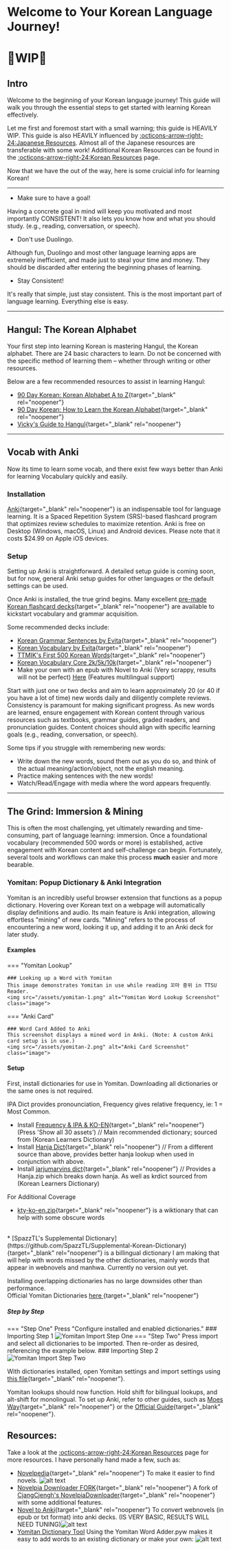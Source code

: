 # Welcome to Your Korean Language Journey!

#  :construction:WIP:construction:
## Intro
Welcome to the beginning of your Korean language journey! This guide will walk you through the essential steps to get started with learning Korean effectively.


Let me first and foremost start with a small warning; this guide is HEAVILY WIP. This guide is also HEAVILY influenced by [:octicons-arrow-right-24:Japanese Resources](japanese.md). Almost all of the Japanese resources are transferable with some work! Additional Korean Resources can be found in the [:octicons-arrow-right-24:Korean Resources](koreanresources.md) page.

Now that we have the out of the way, here is some cruicial info for learning Korean! 

---

* Make sure to have a goal!

Having a concrete goal in mind will keep you motivated and most importantly CONSISTENT! It also lets you know how and what you should study. (e.g., reading, conversation, or speech).

* Don't use Duolingo.

Although fun, Duolingo and most other language learning apps are extremely inefficient, and made just to steal your time and money. They should be discarded after entering the beginning phases of learning.

* Stay Consistent!

It's really that simple, just stay consistent. This is the most important part of language learning. Everything else is easy.

---

## Hangul: The Korean Alphabet

Your first step into learning Korean is mastering Hangul, the Korean alphabet. There are 24 basic characters to learn. Do not be concerned with the specific method of learning them – whether through writing or other resources.

Below are a few recommended resources to assist in learning Hangul:

* [90 Day Korean: Korean Alphabet A to Z](https://www.90daykorean.com/korean-alphabet-a-to-z/){target="_blank" rel="noopener"}
* [90 Day Korean: How to Learn the Korean Alphabet](https://www.90daykorean.com/how-to-learn-the-korean-alphabet/){target="_blank" rel="noopener"}
* [Vicky's Guide to Hangul](https://www.youtube.com/watch?v=85qJXvyFrIc){target="_blank" rel="noopener"}

---

## Vocab with Anki
Now its time to learn some vocab, and there exist few ways better than Anki for learning Vocabulary quickly and easily.
### Installation

[Anki](https://docs.ankiweb.net/platform/windows/installing.html){target="_blank" rel="noopener"} is an indispensable tool for language learning. It is a Spaced Repetition System (SRS)-based flashcard program that optimizes review schedules to maximize retention. Anki is free on Desktop (Windows, macOS, Linux) and Android devices. Please note that it costs $24.99 on Apple iOS devices.

### Setup

Setting up Anki is straightforward. A detailed setup guide is coming soon, but for now, general Anki setup guides for other languages or the default settings can be used.

Once Anki is installed, the true grind begins. Many excellent [pre-made Korean flashcard decks](https://ankiweb.net/shared/decks?search=korean){target="_blank" rel="noopener"} are available to kickstart vocabulary and grammar acquisition.

Some recommended decks include:

* [Korean Grammar Sentences by Evita](https://ankiweb.net/shared/info/3614346923){target="_blank" rel="noopener"}
* [Korean Vocabulary by Evita](https://ankiweb.net/shared/info/4066961604){target="_blank" rel="noopener"}
* [TTMIK's First 500 Korean Words](https://ankiweb.net/shared/info/1551455917){target="_blank" rel="noopener"}
* [Korean Vocabulary Core 2k/5k/10k](https://ankiweb.net/shared/info/994297597){target="_blank" rel="noopener"} 
* Make your own with an epub with Novel to Anki (Very scrappy, results will not be perfect) [Here](koreanresources.md)
(Features multilingual support)

Start with just one or two decks and aim to learn approximately 20 (or 40 if you have a lot of time) new words daily and diligently complete reviews. Consistency is paramount for making significant progress. As new words are learned, ensure engagement with Korean content through various resources such as textbooks, grammar guides, graded readers, and pronunciation guides. Content choices should align with specific learning goals (e.g., reading, conversation, or speech).


Some tips if you struggle with remembering new words:
* Write down the new words, sound them out as you do so, and think of the actual meaning/action/object, not the english meaning.
* Practice making sentences with the new words!
* Watch/Read/Engage with media where the word appears frequently.

---

## The Grind: Immersion & Mining

This is often the most challenging, yet ultimately rewarding and time-consuming, part of language learning: immersion. Once a foundational vocabulary (recommended 500 words or more) is established, active engagement with Korean content and self-challenge can begin. Fortunately, several tools and workflows can make this process **much** easier and more bearable.

### Yomitan: Popup Dictionary & Anki Integration

Yomitan is an incredibly useful browser extension that functions as a popup dictionary. Hovering over Korean text on a webpage will automatically display definitions and audio. Its main feature is Anki integration, allowing effortless "mining" of new cards. "Mining" refers to the process of encountering a new word, looking it up, and adding it to an Anki deck for later study.

#### Examples

=== "Yomitan Lookup"

    ### Looking up a Word with Yomitan
    This image demonstrates Yomitan in use while reading 꼬마 중위 in TTSU Reader.
    <img src="/assets/yomitan-1.png" alt="Yomitan Word Lookup Screenshot" class="image">

=== "Anki Card"

    ### Word Card Added to Anki
    This screenshot displays a mined word in Anki. (Note: A custom Anki card setup is in use.)
    <img src="/assets/yomitan-2.png" alt="Anki Card Screenshot" class="image">

#### Setup
First, install dictionaries for use in Yomitan. Downloading all dictionaries or the same ones is not required. 

IPA Dict provides pronounciation, Frequency gives relative frequency, ie: 1 = Most Common.

* Install [Frequency & IPA & KO-EN](https://github.com/Lyroxide/yomitan-ko-dic/releases){target="_blank" rel="noopener"} (Press 'Show all 30 assets') // Main recommended dictionary; sourced from (Korean Learners Dictionary) 
* Install [Hanja Dict](https://github.com/peldas/yomitan-dicts?tab=readme-ov-file#korean-english){target="_blank" rel="noopener"} // From a different source than above, provides better hanja lookup when used in conjunction with above.
* Install [jarjumarvins dict](https://github.com/jarjumarvin/yomichan_krdict/releases/tag/v1.1.0){target="_blank" rel="noopener"} // Provides a Hanja.zip which breaks down hanja. As well as krdict sourced from (Korean Learners Dictionary)

For Additional Coverage 

* [kty-ko-en.zip](https://pub-c3d38cca4dc2403b88934c56748f5144.r2.dev/releases/latest/kty-ko-en.zip){target="_blank" rel="noopener"} is a wiktionary that can help with some obscure words
<br>
* [SpazzTL's Supplemental Dictionary](https://github.com/SpazzTL/Supplemental-Korean-Dictionary){target="_blank" rel="noopener"}  is a  billingual dictionary I am making that will help with words missed by the other dictionaries, mainly words that appear in webnovels and manhwa. Currently no version out yet.

Installing overlapping dictionaries has no large downsides other than performance. \
Official Yomitan Dictionaries [here ](https://yomitan.wiki/dictionaries/){target="_blank" rel="noopener"}
##### Step by Step

=== "Step One"
    Press "Configure installed and enabled dictionaries."
    ### Importing Step 1
    <img src="/assets/yomitan-3.png" alt="Yomitan Import Step One" class="image">
=== "Step Two"
    Press import and select all dictionaries to be imported. Then re-order as desired, referencing the example below.
    ### Importing Step 2
    <img src="/assets/yomitan-4.png" alt="Yomitan Import Step Two" class="image">

With dictionaries installed, open Yomitan settings and import settings using [this file](https://drive.google.com/file/d/12FBuZJ5jdv5z7pou3WZPY5cfOTZmUcfU/view?usp=sharing){target="_blank" rel="noopener"}.

Yomitan lookups should now function. Hold shift for bilingual lookups, and alt-shift for monolingual. To set up Anki, refer to other guides, such as [Moes Way](https://learnjapanese.moe/yomichan/){target="_blank" rel="noopener"} or the [Official Guide](https://yomitan.wiki/anki/){target="_blank" rel="noopener"}.

## Resources:
Take a look at the [:octicons-arrow-right-24:Korean Resources](koreanresources.md) page for more resources. I have personally hand made a few, such as:

* [Novelpedia](https://github.com/SpazzTL/Novelpedia){target="_blank" rel="noopener"} To make it easier to find novels. ![alt text](474774791-c8355ca5-7473-400d-bff2-315a24ab1c7b.png)
* [Novelpia Downloader FORK](https://github.com/SpazzTL/NovelpiaDownloader){target="_blank" rel="noopener"}  A fork of  [CjangCjengh's NovelpiaDownloader](https://github.com/CjangCjengh/NovelpiaDownloader){target="_blank" rel="noopener"} with some additional features. 
* [Novel to Anki](https://github.com/SpazzTL/Novel-To-Anki){target="_blank" rel="noopener"} To convert webnovels (in epub or txt format) into anki decks. (IS VERY BASIC, RESULTS WILL NEED TUNING)![alt text](477696637-1f272170-8d6f-42a0-aeb7-ac730db7ce54.png)
* [Yomitan Dictionary Tool](https://github.com/SpazzTL/Supplemental-Korean-Dictionary) Using the Yomitan Word Adder.pyw makes it easy to add words to an existing dictionary or make your own: ![alt text](478062705-0cadd9e8-b01a-413e-b001-7c52dd4804ea.png)